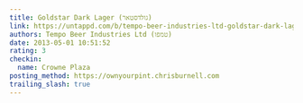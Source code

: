 ```yaml
---
title: Goldstar Dark Lager (גולדסטאר)
link: https://untappd.com/b/tempo-beer-industries-ltd-goldstar-dark-lager/20744
authors: Tempo Beer Industries Ltd (טמפו)
date: 2013-05-01 10:51:52
rating: 3
checkin:
  name: Crowne Plaza
posting_method: https://ownyourpint.chrisburnell.com
trailing_slash: true
---
```

